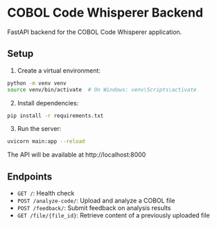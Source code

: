 
# COBOL Code Whisperer Backend

FastAPI backend for the COBOL Code Whisperer application.

## Setup

1. Create a virtual environment:
```bash
python -m venv venv
source venv/bin/activate  # On Windows: venv\Scripts\activate
```

2. Install dependencies:
```bash
pip install -r requirements.txt
```

3. Run the server:
```bash
uvicorn main:app --reload
```

The API will be available at http://localhost:8000

## Endpoints

- `GET /`: Health check
- `POST /analyze-code/`: Upload and analyze a COBOL file
- `POST /feedback/`: Submit feedback on analysis results
- `GET /file/{file_id}`: Retrieve content of a previously uploaded file
